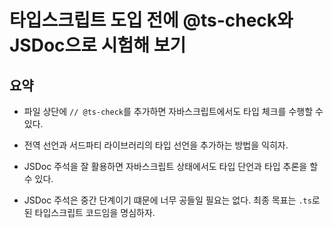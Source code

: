 # 타입스크립트 도입 전에 @ts-check와 JSDoc으로 시험해 보기

## 요약

- 파일 상단에 `// @ts-check`를 추가하면 자바스크립트에서도 타입 체크를 수행할 수 있다.

- 전역 선언과 서드파티 라이브러리의 타입 선언을 추가하는 방법을 익히자.

- JSDoc 주석을 잘 활용하면 자바스크립트 상태에서도 타입 단언과 타입 추론을 할 수 있다.

- JSDoc 주석은 중간 단계이기 떄문에 너무 공들일 필요는 없다. 최종 목표는 `.ts`로 된 타입스크립트 코드임을 명심하자.
